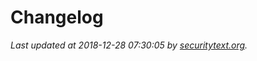 # Changelog

_Last updated at 2018-12-28 07:30:05 by [securitytext.org](https://securitytext.org)._
